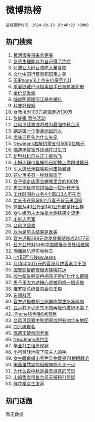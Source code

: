 # 微博热榜

`最后更新时间：2024-09-13 10:46:22 +0800`

## 热门搜索

1. [黄河很美将来会更美](https://m.weibo.cn/search?containerid=100103type%3D1%26t%3D10%26q%3D%23%E9%BB%84%E6%B2%B3%E5%BE%88%E7%BE%8E%E5%B0%86%E6%9D%A5%E4%BC%9A%E6%9B%B4%E7%BE%8E%23&stream_entry_id=51&isnewpage=1&extparam=seat%3D1%26dgr%3D0%26cate%3D10103%26stream_entry_id%3D51%26q%3D%2523%25E9%25BB%2584%25E6%25B2%25B3%25E5%25BE%2588%25E7%25BE%258E%25E5%25B0%2586%25E6%259D%25A5%25E4%25BC%259A%25E6%259B%25B4%25E7%25BE%258E%2523%26filter_type%3Drealtimehot%26pos%3D0%26c_type%3D51%26display_time%3D1726195581%26pre_seqid%3D172619558119800559101)
1. [女孩生理期以为自己得了绝症](https://m.weibo.cn/search?containerid=100103type%3D1%26t%3D10%26q%3D%E5%A5%B3%E5%AD%A9%E7%94%9F%E7%90%86%E6%9C%9F%E4%BB%A5%E4%B8%BA%E8%87%AA%E5%B7%B1%E5%BE%97%E4%BA%86%E7%BB%9D%E7%97%87&stream_entry_id=31&isnewpage=1&extparam=seat%3D1%26lcate%3D5001%26flag%3D1%26cate%3D5001%26q%3D%25E5%25A5%25B3%25E5%25AD%25A9%25E7%2594%259F%25E7%2590%2586%25E6%259C%259F%25E4%25BB%25A5%25E4%25B8%25BA%25E8%2587%25AA%25E5%25B7%25B1%25E5%25BE%2597%25E4%25BA%2586%25E7%25BB%259D%25E7%2597%2587%26pos%3D0%26realpos%3D1%26dgr%3D0%26band_rank%3D1%26filter_type%3Drealtimehot%26stream_entry_id%3D31%26c_type%3D31%26display_time%3D1726195581%26pre_seqid%3D172619558119800559101)
1. [付费让大码女孩吃大量食物](https://m.weibo.cn/search?containerid=100103type%3D1%26t%3D10%26q%3D%E4%BB%98%E8%B4%B9%E8%AE%A9%E5%A4%A7%E7%A0%81%E5%A5%B3%E5%AD%A9%E5%90%83%E5%A4%A7%E9%87%8F%E9%A3%9F%E7%89%A9&stream_entry_id=31&isnewpage=1&extparam=seat%3D1%26lcate%3D5001%26flag%3D2%26cate%3D5001%26q%3D%25E4%25BB%2598%25E8%25B4%25B9%25E8%25AE%25A9%25E5%25A4%25A7%25E7%25A0%2581%25E5%25A5%25B3%25E5%25AD%25A9%25E5%2590%2583%25E5%25A4%25A7%25E9%2587%258F%25E9%25A3%259F%25E7%2589%25A9%26pos%3D1%26realpos%3D2%26dgr%3D0%26band_rank%3D2%26filter_type%3Drealtimehot%26stream_entry_id%3D31%26c_type%3D31%26display_time%3D1726195581%26pre_seqid%3D172619558119800559101)
1. [文化中国行赏青铜国宝之美](https://m.weibo.cn/search?containerid=100103type%3D1%26t%3D10%26q%3D%23%E6%96%87%E5%8C%96%E4%B8%AD%E5%9B%BD%E8%A1%8C%E8%B5%8F%E9%9D%92%E9%93%9C%E5%9B%BD%E5%AE%9D%E4%B9%8B%E7%BE%8E%23&stream_entry_id=31&isnewpage=1&extparam=seat%3D1%26lcate%3D5001%26flag%3D0%26cate%3D5001%26q%3D%2523%25E6%2596%2587%25E5%258C%2596%25E4%25B8%25AD%25E5%259B%25BD%25E8%25A1%258C%25E8%25B5%258F%25E9%259D%2592%25E9%2593%259C%25E5%259B%25BD%25E5%25AE%259D%25E4%25B9%258B%25E7%25BE%258E%2523%26pos%3D2%26realpos%3D3%26dgr%3D0%26band_rank%3D3%26filter_type%3Drealtimehot%26stream_entry_id%3D31%26c_type%3D31%26display_time%3D1726195581%26pre_seqid%3D172619558119800559101)
1. [买iPhone16上京东价保至11.11](https://m.weibo.cn/search?containerid=100103type%3D1%26t%3D10%26q%3D%23%E4%B9%B0iPhone16%E4%B8%8A%E4%BA%AC%E4%B8%9C%E4%BB%B7%E4%BF%9D%E8%87%B311.11%23&stream_entry_id=31&isnewpage=1&extparam=seat%3D1%26lcate%3D5001%26cate%3D5001%26q%3D%2523%25E4%25B9%25B0iPhone16%25E4%25B8%258A%25E4%25BA%25AC%25E4%25B8%259C%25E4%25BB%25B7%25E4%25BF%259D%25E8%2587%25B311.11%2523%26pos%3D3%26adid%3D254984%26stream_entry_id%3D31%26is_ad_pos%3D1%26filter_type%3Drealtimehot%26topic_ad%3D1%26band_rank%3D4%26dgr%3D0%26c_type%3D31%26display_time%3D1726195581%26pre_seqid%3D172619558119800559101)
1. [杀妻欲藏尸冰柜案凶手已被核准死刑](https://m.weibo.cn/search?containerid=100103type%3D1%26t%3D10%26q%3D%23%E6%9D%80%E5%A6%BB%E6%AC%B2%E8%97%8F%E5%B0%B8%E5%86%B0%E6%9F%9C%E6%A1%88%E5%87%B6%E6%89%8B%E5%B7%B2%E8%A2%AB%E6%A0%B8%E5%87%86%E6%AD%BB%E5%88%91%23&stream_entry_id=31&isnewpage=1&extparam=seat%3D1%26lcate%3D5001%26flag%3D1%26cate%3D5001%26q%3D%2523%25E6%259D%2580%25E5%25A6%25BB%25E6%25AC%25B2%25E8%2597%258F%25E5%25B0%25B8%25E5%2586%25B0%25E6%259F%259C%25E6%25A1%2588%25E5%2587%25B6%25E6%2589%258B%25E5%25B7%25B2%25E8%25A2%25AB%25E6%25A0%25B8%25E5%2587%2586%25E6%25AD%25BB%25E5%2588%2591%2523%26pos%3D4%26realpos%3D4%26dgr%3D0%26band_rank%3D4%26filter_type%3Drealtimehot%26stream_entry_id%3D31%26c_type%3D31%26display_time%3D1726195581%26pre_seqid%3D172619558119800559101)
1. [金价又发疯](https://m.weibo.cn/search?containerid=100103type%3D1%26t%3D10%26q%3D%23%E9%87%91%E4%BB%B7%E5%8F%88%E5%8F%91%E7%96%AF%23&stream_entry_id=31&isnewpage=1&extparam=seat%3D1%26lcate%3D5001%26flag%3D1%26cate%3D5001%26q%3D%2523%25E9%2587%2591%25E4%25BB%25B7%25E5%258F%2588%25E5%258F%2591%25E7%2596%25AF%2523%26pos%3D5%26realpos%3D5%26dgr%3D0%26band_rank%3D5%26filter_type%3Drealtimehot%26stream_entry_id%3D31%26c_type%3D31%26display_time%3D1726195581%26pre_seqid%3D172619558119800559101)
1. [陆虎陈曌旭丽江举办婚礼](https://m.weibo.cn/search?containerid=100103type%3D1%26t%3D10%26q%3D%23%E9%99%86%E8%99%8E%E9%99%88%E6%9B%8C%E6%97%AD%E4%B8%BD%E6%B1%9F%E4%B8%BE%E5%8A%9E%E5%A9%9A%E7%A4%BC%23&stream_entry_id=31&isnewpage=1&extparam=seat%3D1%26lcate%3D5001%26flag%3D2%26cate%3D5001%26q%3D%2523%25E9%2599%2586%25E8%2599%258E%25E9%2599%2588%25E6%259B%258C%25E6%2597%25AD%25E4%25B8%25BD%25E6%25B1%259F%25E4%25B8%25BE%25E5%258A%259E%25E5%25A9%259A%25E7%25A4%25BC%2523%26pos%3D6%26realpos%3D6%26dgr%3D0%26band_rank%3D6%26filter_type%3Drealtimehot%26stream_entry_id%3D31%26c_type%3D31%26display_time%3D1726195581%26pre_seqid%3D172619558119800559101)
1. [科普好视频](https://m.weibo.cn/search?containerid=100103type%3D1%26t%3D10%26q%3D%23%E7%A7%91%E6%99%AE%E5%A5%BD%E8%A7%86%E9%A2%91%23&stream_entry_id=31&isnewpage=1&extparam=seat%3D1%26lcate%3D5001%26cate%3D5001%26q%3D%2523%25E7%25A7%2591%25E6%2599%25AE%25E5%25A5%25BD%25E8%25A7%2586%25E9%25A2%2591%2523%26pos%3D7%26adid%3D254927%26dgr%3D0%26is_ad_pos%3D1%26filter_type%3Drealtimehot%26band_rank%3D7%26stream_entry_id%3D31%26c_type%3D31%26display_time%3D1726195581%26pre_seqid%3D172619558119800559101)
1. [女教授为100元被骗走近100万](https://m.weibo.cn/search?containerid=100103type%3D1%26t%3D10%26q%3D%23%E5%A5%B3%E6%95%99%E6%8E%88%E4%B8%BA100%E5%85%83%E8%A2%AB%E9%AA%97%E8%B5%B0%E8%BF%91100%E4%B8%87%23&stream_entry_id=31&isnewpage=1&extparam=seat%3D1%26lcate%3D5001%26flag%3D1%26cate%3D5001%26q%3D%2523%25E5%25A5%25B3%25E6%2595%2599%25E6%258E%2588%25E4%25B8%25BA100%25E5%2585%2583%25E8%25A2%25AB%25E9%25AA%2597%25E8%25B5%25B0%25E8%25BF%2591100%25E4%25B8%2587%2523%26pos%3D8%26realpos%3D7%26dgr%3D0%26band_rank%3D7%26filter_type%3Drealtimehot%26stream_entry_id%3D31%26c_type%3D31%26display_time%3D1726195581%26pre_seqid%3D172619558119800559101)
1. [张峻豪 暂停活动](https://m.weibo.cn/search?containerid=100103type%3D1%26t%3D10%26q%3D%E5%BC%A0%E5%B3%BB%E8%B1%AA+%E6%9A%82%E5%81%9C%E6%B4%BB%E5%8A%A8&stream_entry_id=31&isnewpage=1&extparam=seat%3D1%26lcate%3D5001%26flag%3D1%26cate%3D5001%26q%3D%25E5%25BC%25A0%25E5%25B3%25BB%25E8%25B1%25AA%2520%25E6%259A%2582%25E5%2581%259C%25E6%25B4%25BB%25E5%258A%25A8%26pos%3D9%26realpos%3D8%26dgr%3D0%26band_rank%3D8%26filter_type%3Drealtimehot%26stream_entry_id%3D31%26c_type%3D31%26display_time%3D1726195581%26pre_seqid%3D172619558119800559101)
1. [台风贝碧嘉或将成为最强中秋台风](https://m.weibo.cn/search?containerid=100103type%3D1%26t%3D10%26q%3D%23%E5%8F%B0%E9%A3%8E%E8%B4%9D%E7%A2%A7%E5%98%89%E6%88%96%E5%B0%86%E6%88%90%E4%B8%BA%E6%9C%80%E5%BC%BA%E4%B8%AD%E7%A7%8B%E5%8F%B0%E9%A3%8E%23&stream_entry_id=31&isnewpage=1&extparam=seat%3D1%26lcate%3D5001%26flag%3D1%26cate%3D5001%26q%3D%2523%25E5%258F%25B0%25E9%25A3%258E%25E8%25B4%259D%25E7%25A2%25A7%25E5%2598%2589%25E6%2588%2596%25E5%25B0%2586%25E6%2588%2590%25E4%25B8%25BA%25E6%259C%2580%25E5%25BC%25BA%25E4%25B8%25AD%25E7%25A7%258B%25E5%258F%25B0%25E9%25A3%258E%2523%26pos%3D10%26realpos%3D9%26dgr%3D0%26band_rank%3D9%26filter_type%3Drealtimehot%26stream_entry_id%3D31%26c_type%3D31%26display_time%3D1726195581%26pre_seqid%3D172619558119800559101)
1. [她是第一个挺身而出的人](https://m.weibo.cn/search?containerid=100103type%3D1%26t%3D10%26q%3D%23%E5%A5%B9%E6%98%AF%E7%AC%AC%E4%B8%80%E4%B8%AA%E6%8C%BA%E8%BA%AB%E8%80%8C%E5%87%BA%E7%9A%84%E4%BA%BA%23&stream_entry_id=31&isnewpage=1&extparam=seat%3D1%26lcate%3D5001%26flag%3D32768%26cate%3D5001%26q%3D%2523%25E5%25A5%25B9%25E6%2598%25AF%25E7%25AC%25AC%25E4%25B8%2580%25E4%25B8%25AA%25E6%258C%25BA%25E8%25BA%25AB%25E8%2580%258C%25E5%2587%25BA%25E7%259A%2584%25E4%25BA%25BA%2523%26pos%3D11%26realpos%3D10%26dgr%3D0%26band_rank%3D10%26filter_type%3Drealtimehot%26stream_entry_id%3D31%26c_type%3D31%26display_time%3D1726195581%26pre_seqid%3D172619558119800559101)
1. [卤味三巨头为什么失宠](https://m.weibo.cn/search?containerid=100103type%3D1%26t%3D10%26q%3D%23%E5%8D%A4%E5%91%B3%E4%B8%89%E5%B7%A8%E5%A4%B4%E4%B8%BA%E4%BB%80%E4%B9%88%E5%A4%B1%E5%AE%A0%23&stream_entry_id=31&isnewpage=1&extparam=seat%3D1%26lcate%3D5001%26flag%3D0%26cate%3D5001%26q%3D%2523%25E5%258D%25A4%25E5%2591%25B3%25E4%25B8%2589%25E5%25B7%25A8%25E5%25A4%25B4%25E4%25B8%25BA%25E4%25BB%2580%25E4%25B9%2588%25E5%25A4%25B1%25E5%25AE%25A0%2523%26pos%3D12%26realpos%3D11%26dgr%3D0%26band_rank%3D11%26filter_type%3Drealtimehot%26stream_entry_id%3D31%26c_type%3D31%26display_time%3D1726195581%26pre_seqid%3D172619558119800559101)
1. [Newjeans若解约需支付5000亿韩元](https://m.weibo.cn/search?containerid=100103type%3D1%26t%3D10%26q%3D%23Newjeans%E8%8B%A5%E8%A7%A3%E7%BA%A6%E9%9C%80%E6%94%AF%E4%BB%985000%E4%BA%BF%E9%9F%A9%E5%85%83%23&stream_entry_id=31&isnewpage=1&extparam=seat%3D1%26lcate%3D5001%26flag%3D1%26cate%3D5001%26q%3D%2523Newjeans%25E8%258B%25A5%25E8%25A7%25A3%25E7%25BA%25A6%25E9%259C%2580%25E6%2594%25AF%25E4%25BB%25985000%25E4%25BA%25BF%25E9%259F%25A9%25E5%2585%2583%2523%26pos%3D13%26realpos%3D12%26dgr%3D0%26band_rank%3D12%26filter_type%3Drealtimehot%26stream_entry_id%3D31%26c_type%3D31%26display_time%3D1726195581%26pre_seqid%3D172619558119800559101)
1. [偶遇杨幂室外放烟花过生日](https://m.weibo.cn/search?containerid=100103type%3D1%26t%3D10%26q%3D%23%E5%81%B6%E9%81%87%E6%9D%A8%E5%B9%82%E5%AE%A4%E5%A4%96%E6%94%BE%E7%83%9F%E8%8A%B1%E8%BF%87%E7%94%9F%E6%97%A5%23&stream_entry_id=31&isnewpage=1&extparam=seat%3D1%26lcate%3D5001%26flag%3D1%26cate%3D5001%26q%3D%2523%25E5%2581%25B6%25E9%2581%2587%25E6%259D%25A8%25E5%25B9%2582%25E5%25AE%25A4%25E5%25A4%2596%25E6%2594%25BE%25E7%2583%259F%25E8%258A%25B1%25E8%25BF%2587%25E7%2594%259F%25E6%2597%25A5%2523%26pos%3D14%26realpos%3D13%26dgr%3D0%26band_rank%3D13%26filter_type%3Drealtimehot%26stream_entry_id%3D31%26c_type%3D31%26display_time%3D1726195581%26pre_seqid%3D172619558119800559101)
1. [新型战机已在辽宁舰放飞](https://m.weibo.cn/search?containerid=100103type%3D1%26t%3D10%26q%3D%23%E6%96%B0%E5%9E%8B%E6%88%98%E6%9C%BA%E5%B7%B2%E5%9C%A8%E8%BE%BD%E5%AE%81%E8%88%B0%E6%94%BE%E9%A3%9E%23&stream_entry_id=31&isnewpage=1&extparam=seat%3D1%26lcate%3D5001%26flag%3D1%26cate%3D5001%26q%3D%2523%25E6%2596%25B0%25E5%259E%258B%25E6%2588%2598%25E6%259C%25BA%25E5%25B7%25B2%25E5%259C%25A8%25E8%25BE%25BD%25E5%25AE%2581%25E8%2588%25B0%25E6%2594%25BE%25E9%25A3%259E%2523%26pos%3D15%26realpos%3D14%26dgr%3D0%26band_rank%3D14%26filter_type%3Drealtimehot%26stream_entry_id%3D31%26c_type%3D31%26display_time%3D1726195581%26pre_seqid%3D172619558119800559101)
1. [山姆冰鲜带鱼捕捞日期撞上摩羯过境日](https://m.weibo.cn/search?containerid=100103type%3D1%26t%3D10%26q%3D%23%E5%B1%B1%E5%A7%86%E5%86%B0%E9%B2%9C%E5%B8%A6%E9%B1%BC%E6%8D%95%E6%8D%9E%E6%97%A5%E6%9C%9F%E6%92%9E%E4%B8%8A%E6%91%A9%E7%BE%AF%E8%BF%87%E5%A2%83%E6%97%A5%23&stream_entry_id=31&isnewpage=1&extparam=seat%3D1%26lcate%3D5001%26flag%3D1%26cate%3D5001%26q%3D%2523%25E5%25B1%25B1%25E5%25A7%2586%25E5%2586%25B0%25E9%25B2%259C%25E5%25B8%25A6%25E9%25B1%25BC%25E6%258D%2595%25E6%258D%259E%25E6%2597%25A5%25E6%259C%259F%25E6%2592%259E%25E4%25B8%258A%25E6%2591%25A9%25E7%25BE%25AF%25E8%25BF%2587%25E5%25A2%2583%25E6%2597%25A5%2523%26pos%3D16%26realpos%3D15%26dgr%3D0%26band_rank%3D15%26filter_type%3Drealtimehot%26stream_entry_id%3D31%26c_type%3D31%26display_time%3D1726195581%26pre_seqid%3D172619558119800559101)
1. [军人遭长矛戳嘴瞬间击毙暴徒](https://m.weibo.cn/search?containerid=100103type%3D1%26t%3D10%26q%3D%23%E5%86%9B%E4%BA%BA%E9%81%AD%E9%95%BF%E7%9F%9B%E6%88%B3%E5%98%B4%E7%9E%AC%E9%97%B4%E5%87%BB%E6%AF%99%E6%9A%B4%E5%BE%92%23&stream_entry_id=31&isnewpage=1&extparam=seat%3D1%26lcate%3D5001%26flag%3D0%26cate%3D5001%26q%3D%2523%25E5%2586%259B%25E4%25BA%25BA%25E9%2581%25AD%25E9%2595%25BF%25E7%259F%259B%25E6%2588%25B3%25E5%2598%25B4%25E7%259E%25AC%25E9%2597%25B4%25E5%2587%25BB%25E6%25AF%2599%25E6%259A%25B4%25E5%25BE%2592%2523%26pos%3D17%26realpos%3D16%26dgr%3D0%26band_rank%3D16%26filter_type%3Drealtimehot%26stream_entry_id%3D31%26c_type%3D31%26display_time%3D1726195581%26pre_seqid%3D172619558119800559101)
1. [花少再多剪一秒就露馅了](https://m.weibo.cn/search?containerid=100103type%3D1%26t%3D10%26q%3D%E8%8A%B1%E5%B0%91%E5%86%8D%E5%A4%9A%E5%89%AA%E4%B8%80%E7%A7%92%E5%B0%B1%E9%9C%B2%E9%A6%85%E4%BA%86&stream_entry_id=31&isnewpage=1&extparam=seat%3D1%26lcate%3D5001%26flag%3D2%26cate%3D5001%26q%3D%25E8%258A%25B1%25E5%25B0%2591%25E5%2586%258D%25E5%25A4%259A%25E5%2589%25AA%25E4%25B8%2580%25E7%25A7%2592%25E5%25B0%25B1%25E9%259C%25B2%25E9%25A6%2585%25E4%25BA%2586%26pos%3D18%26realpos%3D17%26dgr%3D0%26band_rank%3D17%26filter_type%3Drealtimehot%26stream_entry_id%3D31%26c_type%3D31%26display_time%3D1726195581%26pre_seqid%3D172619558119800559101)
1. [女子偷走店家金蟾嘴里含的100块](https://m.weibo.cn/search?containerid=100103type%3D1%26t%3D10%26q%3D%23%E5%A5%B3%E5%AD%90%E5%81%B7%E8%B5%B0%E5%BA%97%E5%AE%B6%E9%87%91%E8%9F%BE%E5%98%B4%E9%87%8C%E5%90%AB%E7%9A%84100%E5%9D%97%23&stream_entry_id=31&isnewpage=1&extparam=seat%3D1%26lcate%3D5001%26flag%3D0%26cate%3D5001%26q%3D%2523%25E5%25A5%25B3%25E5%25AD%2590%25E5%2581%25B7%25E8%25B5%25B0%25E5%25BA%2597%25E5%25AE%25B6%25E9%2587%2591%25E8%259F%25BE%25E5%2598%25B4%25E9%2587%258C%25E5%2590%25AB%25E7%259A%2584100%25E5%259D%2597%2523%26pos%3D19%26realpos%3D18%26dgr%3D0%26band_rank%3D18%26filter_type%3Drealtimehot%26stream_entry_id%3D31%26c_type%3D31%26display_time%3D1726195581%26pre_seqid%3D172619558119800559101)
1. [男生体检举煎饼抽血一拔针秒开饭](https://m.weibo.cn/search?containerid=100103type%3D1%26t%3D10%26q%3D%23%E7%94%B7%E7%94%9F%E4%BD%93%E6%A3%80%E4%B8%BE%E7%85%8E%E9%A5%BC%E6%8A%BD%E8%A1%80%E4%B8%80%E6%8B%94%E9%92%88%E7%A7%92%E5%BC%80%E9%A5%AD%23&stream_entry_id=31&isnewpage=1&extparam=seat%3D1%26lcate%3D5001%26flag%3D0%26cate%3D5001%26q%3D%2523%25E7%2594%25B7%25E7%2594%259F%25E4%25BD%2593%25E6%25A3%2580%25E4%25B8%25BE%25E7%2585%258E%25E9%25A5%25BC%25E6%258A%25BD%25E8%25A1%2580%25E4%25B8%2580%25E6%258B%2594%25E9%2592%2588%25E7%25A7%2592%25E5%25BC%2580%25E9%25A5%25AD%2523%26pos%3D20%26realpos%3D19%26dgr%3D0%26band_rank%3D19%26filter_type%3Drealtimehot%26stream_entry_id%3D31%26c_type%3D31%26display_time%3D1726195581%26pre_seqid%3D172619558119800559101)
1. [工作时间办业务4个窗口3人不在岗](https://m.weibo.cn/search?containerid=100103type%3D1%26t%3D10%26q%3D%23%E5%B7%A5%E4%BD%9C%E6%97%B6%E9%97%B4%E5%8A%9E%E4%B8%9A%E5%8A%A14%E4%B8%AA%E7%AA%97%E5%8F%A33%E4%BA%BA%E4%B8%8D%E5%9C%A8%E5%B2%97%23&stream_entry_id=31&isnewpage=1&extparam=seat%3D1%26lcate%3D5001%26flag%3D1%26cate%3D5001%26q%3D%2523%25E5%25B7%25A5%25E4%25BD%259C%25E6%2597%25B6%25E9%2597%25B4%25E5%258A%259E%25E4%25B8%259A%25E5%258A%25A14%25E4%25B8%25AA%25E7%25AA%2597%25E5%258F%25A33%25E4%25BA%25BA%25E4%25B8%258D%25E5%259C%25A8%25E5%25B2%2597%2523%26pos%3D21%26realpos%3D20%26dgr%3D0%26band_rank%3D20%26filter_type%3Drealtimehot%26stream_entry_id%3D31%26c_type%3D31%26display_time%3D1726195581%26pre_seqid%3D172619558119800559101)
1. [丈夫不在家孕8个月妻子背玉米回家](https://m.weibo.cn/search?containerid=100103type%3D1%26t%3D10%26q%3D%23%E4%B8%88%E5%A4%AB%E4%B8%8D%E5%9C%A8%E5%AE%B6%E5%AD%958%E4%B8%AA%E6%9C%88%E5%A6%BB%E5%AD%90%E8%83%8C%E7%8E%89%E7%B1%B3%E5%9B%9E%E5%AE%B6%23&stream_entry_id=31&isnewpage=1&extparam=seat%3D1%26lcate%3D5001%26flag%3D2%26cate%3D5001%26q%3D%2523%25E4%25B8%2588%25E5%25A4%25AB%25E4%25B8%258D%25E5%259C%25A8%25E5%25AE%25B6%25E5%25AD%25958%25E4%25B8%25AA%25E6%259C%2588%25E5%25A6%25BB%25E5%25AD%2590%25E8%2583%258C%25E7%258E%2589%25E7%25B1%25B3%25E5%259B%259E%25E5%25AE%25B6%2523%26pos%3D22%26realpos%3D21%26dgr%3D0%26band_rank%3D21%26filter_type%3Drealtimehot%26stream_entry_id%3D31%26c_type%3D31%26display_time%3D1726195581%26pre_seqid%3D172619558119800559101)
1. [体重从40公斤到140公斤都是什么样](https://m.weibo.cn/search?containerid=100103type%3D1%26t%3D10%26q%3D%E4%BD%93%E9%87%8D%E4%BB%8E40%E5%85%AC%E6%96%A4%E5%88%B0140%E5%85%AC%E6%96%A4%E9%83%BD%E6%98%AF%E4%BB%80%E4%B9%88%E6%A0%B7&stream_entry_id=31&isnewpage=1&extparam=seat%3D1%26lcate%3D5001%26flag%3D0%26cate%3D5001%26q%3D%25E4%25BD%2593%25E9%2587%258D%25E4%25BB%258E40%25E5%2585%25AC%25E6%2596%25A4%25E5%2588%25B0140%25E5%2585%25AC%25E6%2596%25A4%25E9%2583%25BD%25E6%2598%25AF%25E4%25BB%2580%25E4%25B9%2588%25E6%25A0%25B7%26pos%3D23%26realpos%3D22%26dgr%3D0%26band_rank%3D22%26filter_type%3Drealtimehot%26stream_entry_id%3D31%26c_type%3D31%26display_time%3D1726195581%26pre_seqid%3D172619558119800559101)
1. [女生嫌肉末太油拿水涮结果全流走](https://m.weibo.cn/search?containerid=100103type%3D1%26t%3D10%26q%3D%23%E5%A5%B3%E7%94%9F%E5%AB%8C%E8%82%89%E6%9C%AB%E5%A4%AA%E6%B2%B9%E6%8B%BF%E6%B0%B4%E6%B6%AE%E7%BB%93%E6%9E%9C%E5%85%A8%E6%B5%81%E8%B5%B0%23&stream_entry_id=31&isnewpage=1&extparam=seat%3D1%26lcate%3D5001%26flag%3D0%26cate%3D5001%26q%3D%2523%25E5%25A5%25B3%25E7%2594%259F%25E5%25AB%258C%25E8%2582%2589%25E6%259C%25AB%25E5%25A4%25AA%25E6%25B2%25B9%25E6%258B%25BF%25E6%25B0%25B4%25E6%25B6%25AE%25E7%25BB%2593%25E6%259E%259C%25E5%2585%25A8%25E6%25B5%2581%25E8%25B5%25B0%2523%26pos%3D24%26realpos%3D23%26dgr%3D0%26band_rank%3D23%26filter_type%3Drealtimehot%26stream_entry_id%3D31%26c_type%3D31%26display_time%3D1726195581%26pre_seqid%3D172619558119800559101)
1. [电影志愿军](https://m.weibo.cn/search?containerid=100103type%3D1%26t%3D10%26q%3D%E7%94%B5%E5%BD%B1%E5%BF%97%E6%84%BF%E5%86%9B&stream_entry_id=31&isnewpage=1&extparam=seat%3D1%26lcate%3D5001%26flag%3D1%26cate%3D5001%26q%3D%25E7%2594%25B5%25E5%25BD%25B1%25E5%25BF%2597%25E6%2584%25BF%25E5%2586%259B%26pos%3D25%26realpos%3D24%26dgr%3D0%26band_rank%3D24%26filter_type%3Drealtimehot%26stream_entry_id%3D31%26c_type%3D31%26display_time%3D1726195581%26pre_seqid%3D172619558119800559101)
1. [台风贝碧嘉](https://m.weibo.cn/search?containerid=100103type%3D1%26t%3D10%26q%3D%23%E5%8F%B0%E9%A3%8E%E8%B4%9D%E7%A2%A7%E5%98%89%23&stream_entry_id=31&isnewpage=1&extparam=seat%3D1%26lcate%3D5001%26flag%3D0%26cate%3D5001%26q%3D%2523%25E5%258F%25B0%25E9%25A3%258E%25E8%25B4%259D%25E7%25A2%25A7%25E5%2598%2589%2523%26pos%3D26%26realpos%3D25%26dgr%3D0%26band_rank%3D25%26filter_type%3Drealtimehot%26stream_entry_id%3D31%26c_type%3D31%26display_time%3D1726195581%26pre_seqid%3D172619558119800559101)
1. [以为是剪头结果是医美](https://m.weibo.cn/search?containerid=100103type%3D1%26t%3D10%26q%3D%E4%BB%A5%E4%B8%BA%E6%98%AF%E5%89%AA%E5%A4%B4%E7%BB%93%E6%9E%9C%E6%98%AF%E5%8C%BB%E7%BE%8E&stream_entry_id=31&isnewpage=1&extparam=seat%3D1%26lcate%3D5001%26flag%3D0%26cate%3D5001%26q%3D%25E4%25BB%25A5%25E4%25B8%25BA%25E6%2598%25AF%25E5%2589%25AA%25E5%25A4%25B4%25E7%25BB%2593%25E6%259E%259C%25E6%2598%25AF%25E5%258C%25BB%25E7%25BE%258E%26pos%3D27%26realpos%3D26%26dgr%3D0%26band_rank%3D26%26filter_type%3Drealtimehot%26stream_entry_id%3D31%26c_type%3D31%26display_time%3D1726195581%26pre_seqid%3D172619558119800559101)
1. [官方通报398元烫发套餐结账成2477元](https://m.weibo.cn/search?containerid=100103type%3D1%26t%3D10%26q%3D%23%E5%AE%98%E6%96%B9%E9%80%9A%E6%8A%A5398%E5%85%83%E7%83%AB%E5%8F%91%E5%A5%97%E9%A4%90%E7%BB%93%E8%B4%A6%E6%88%902477%E5%85%83%23&stream_entry_id=31&isnewpage=1&extparam=seat%3D1%26lcate%3D5001%26flag%3D1%26cate%3D5001%26q%3D%2523%25E5%25AE%2598%25E6%2596%25B9%25E9%2580%259A%25E6%258A%25A5398%25E5%2585%2583%25E7%2583%25AB%25E5%258F%2591%25E5%25A5%2597%25E9%25A4%2590%25E7%25BB%2593%25E8%25B4%25A6%25E6%2588%25902477%25E5%2585%2583%2523%26pos%3D28%26realpos%3D27%26dgr%3D0%26band_rank%3D27%26filter_type%3Drealtimehot%26stream_entry_id%3D31%26c_type%3D31%26display_time%3D1726195581%26pre_seqid%3D172619558119800559101)
1. [日方公布对NHK中国籍播音员处理结果](https://m.weibo.cn/search?containerid=100103type%3D1%26t%3D10%26q%3D%23%E6%97%A5%E6%96%B9%E5%85%AC%E5%B8%83%E5%AF%B9NHK%E4%B8%AD%E5%9B%BD%E7%B1%8D%E6%92%AD%E9%9F%B3%E5%91%98%E5%A4%84%E7%90%86%E7%BB%93%E6%9E%9C%23&stream_entry_id=31&isnewpage=1&extparam=seat%3D1%26lcate%3D5001%26flag%3D0%26cate%3D5001%26q%3D%2523%25E6%2597%25A5%25E6%2596%25B9%25E5%2585%25AC%25E5%25B8%2583%25E5%25AF%25B9NHK%25E4%25B8%25AD%25E5%259B%25BD%25E7%25B1%258D%25E6%2592%25AD%25E9%259F%25B3%25E5%2591%2598%25E5%25A4%2584%25E7%2590%2586%25E7%25BB%2593%25E6%259E%259C%2523%26pos%3D29%26realpos%3D28%26dgr%3D0%26band_rank%3D28%26filter_type%3Drealtimehot%26stream_entry_id%3D31%26c_type%3D31%26display_time%3D1726195581%26pre_seqid%3D172619558119800559101)
1. [渤海潍坊港实弹射击](https://m.weibo.cn/search?containerid=100103type%3D1%26t%3D10%26q%3D%E6%B8%A4%E6%B5%B7%E6%BD%8D%E5%9D%8A%E6%B8%AF%E5%AE%9E%E5%BC%B9%E5%B0%84%E5%87%BB&stream_entry_id=31&isnewpage=1&extparam=seat%3D1%26lcate%3D5001%26flag%3D0%26cate%3D5001%26q%3D%25E6%25B8%25A4%25E6%25B5%25B7%25E6%25BD%258D%25E5%259D%258A%25E6%25B8%25AF%25E5%25AE%259E%25E5%25BC%25B9%25E5%25B0%2584%25E5%2587%25BB%26pos%3D30%26realpos%3D29%26dgr%3D0%26band_rank%3D29%26filter_type%3Drealtimehot%26stream_entry_id%3D31%26c_type%3D31%26display_time%3D1726195581%26pre_seqid%3D172619558119800559101)
1. [HYBE回应NewJeans](https://m.weibo.cn/search?containerid=100103type%3D1%26t%3D10%26q%3D%23HYBE%E5%9B%9E%E5%BA%94NewJeans%23&stream_entry_id=31&isnewpage=1&extparam=seat%3D1%26lcate%3D5001%26flag%3D0%26cate%3D5001%26q%3D%2523HYBE%25E5%259B%259E%25E5%25BA%2594NewJeans%2523%26pos%3D31%26realpos%3D30%26dgr%3D0%26band_rank%3D30%26filter_type%3Drealtimehot%26stream_entry_id%3D31%26c_type%3D31%26display_time%3D1726195581%26pre_seqid%3D172619558119800559101)
1. [月销5000万元的香港月饼香港买不到](https://m.weibo.cn/search?containerid=100103type%3D1%26t%3D10%26q%3D%23%E6%9C%88%E9%94%805000%E4%B8%87%E5%85%83%E7%9A%84%E9%A6%99%E6%B8%AF%E6%9C%88%E9%A5%BC%E9%A6%99%E6%B8%AF%E4%B9%B0%E4%B8%8D%E5%88%B0%23&stream_entry_id=31&isnewpage=1&extparam=seat%3D1%26lcate%3D5001%26flag%3D0%26cate%3D5001%26q%3D%2523%25E6%259C%2588%25E9%2594%25805000%25E4%25B8%2587%25E5%2585%2583%25E7%259A%2584%25E9%25A6%2599%25E6%25B8%25AF%25E6%259C%2588%25E9%25A5%25BC%25E9%25A6%2599%25E6%25B8%25AF%25E4%25B9%25B0%25E4%25B8%258D%25E5%2588%25B0%2523%26pos%3D32%26realpos%3D31%26dgr%3D0%26band_rank%3D31%26filter_type%3Drealtimehot%26stream_entry_id%3D31%26c_type%3D31%26display_time%3D1726195581%26pre_seqid%3D172619558119800559101)
1. [国安部提醒警惕天降桃花运](https://m.weibo.cn/search?containerid=100103type%3D1%26t%3D10%26q%3D%23%E5%9B%BD%E5%AE%89%E9%83%A8%E6%8F%90%E9%86%92%E8%AD%A6%E6%83%95%E5%A4%A9%E9%99%8D%E6%A1%83%E8%8A%B1%E8%BF%90%23&stream_entry_id=31&isnewpage=1&extparam=seat%3D1%26lcate%3D5001%26flag%3D1%26cate%3D5001%26q%3D%2523%25E5%259B%25BD%25E5%25AE%2589%25E9%2583%25A8%25E6%258F%2590%25E9%2586%2592%25E8%25AD%25A6%25E6%2583%2595%25E5%25A4%25A9%25E9%2599%258D%25E6%25A1%2583%25E8%258A%25B1%25E8%25BF%2590%2523%26pos%3D33%26realpos%3D32%26dgr%3D0%26band_rank%3D32%26filter_type%3Drealtimehot%26stream_entry_id%3D31%26c_type%3D31%26display_time%3D1726195581%26pre_seqid%3D172619558119800559101)
1. [殷世航说韩安冉把孩子带好比什么都强](https://m.weibo.cn/search?containerid=100103type%3D1%26t%3D10%26q%3D%23%E6%AE%B7%E4%B8%96%E8%88%AA%E8%AF%B4%E9%9F%A9%E5%AE%89%E5%86%89%E6%8A%8A%E5%AD%A9%E5%AD%90%E5%B8%A6%E5%A5%BD%E6%AF%94%E4%BB%80%E4%B9%88%E9%83%BD%E5%BC%BA%23&stream_entry_id=31&isnewpage=1&extparam=seat%3D1%26lcate%3D5001%26flag%3D0%26cate%3D5001%26q%3D%2523%25E6%25AE%25B7%25E4%25B8%2596%25E8%2588%25AA%25E8%25AF%25B4%25E9%259F%25A9%25E5%25AE%2589%25E5%2586%2589%25E6%258A%258A%25E5%25AD%25A9%25E5%25AD%2590%25E5%25B8%25A6%25E5%25A5%25BD%25E6%25AF%2594%25E4%25BB%2580%25E4%25B9%2588%25E9%2583%25BD%25E5%25BC%25BA%2523%26pos%3D34%26realpos%3D33%26dgr%3D0%26band_rank%3D33%26filter_type%3Drealtimehot%26stream_entry_id%3D31%26c_type%3D31%26display_time%3D1726195581%26pre_seqid%3D172619558119800559101)
1. [男子用大方遮掩心虚被司机一眼识破](https://m.weibo.cn/search?containerid=100103type%3D1%26t%3D10%26q%3D%23%E7%94%B7%E5%AD%90%E7%94%A8%E5%A4%A7%E6%96%B9%E9%81%AE%E6%8E%A9%E5%BF%83%E8%99%9A%E8%A2%AB%E5%8F%B8%E6%9C%BA%E4%B8%80%E7%9C%BC%E8%AF%86%E7%A0%B4%23&stream_entry_id=31&isnewpage=1&extparam=seat%3D1%26lcate%3D5001%26flag%3D0%26cate%3D5001%26q%3D%2523%25E7%2594%25B7%25E5%25AD%2590%25E7%2594%25A8%25E5%25A4%25A7%25E6%2596%25B9%25E9%2581%25AE%25E6%258E%25A9%25E5%25BF%2583%25E8%2599%259A%25E8%25A2%25AB%25E5%258F%25B8%25E6%259C%25BA%25E4%25B8%2580%25E7%259C%25BC%25E8%25AF%2586%25E7%25A0%25B4%2523%26pos%3D35%26realpos%3D34%26dgr%3D0%26band_rank%3D34%26filter_type%3Drealtimehot%26stream_entry_id%3D31%26c_type%3D31%26display_time%3D1726195581%26pre_seqid%3D172619558119800559101)
1. [俄罗斯总统普京会见王毅](https://m.weibo.cn/search?containerid=100103type%3D1%26t%3D10%26q%3D%23%E4%BF%84%E7%BD%97%E6%96%AF%E6%80%BB%E7%BB%9F%E6%99%AE%E4%BA%AC%E4%BC%9A%E8%A7%81%E7%8E%8B%E6%AF%85%23&stream_entry_id=31&isnewpage=1&extparam=seat%3D1%26lcate%3D5001%26flag%3D1%26cate%3D5001%26q%3D%2523%25E4%25BF%2584%25E7%25BD%2597%25E6%2596%25AF%25E6%2580%25BB%25E7%25BB%259F%25E6%2599%25AE%25E4%25BA%25AC%25E4%25BC%259A%25E8%25A7%2581%25E7%258E%258B%25E6%25AF%2585%2523%26pos%3D36%26realpos%3D35%26dgr%3D0%26band_rank%3D35%26filter_type%3Drealtimehot%26stream_entry_id%3D31%26c_type%3D31%26display_time%3D1726195581%26pre_seqid%3D172619558119800559101)
1. [东部战区](https://m.weibo.cn/search?containerid=100103type%3D1%26t%3D10%26q%3D%E4%B8%9C%E9%83%A8%E6%88%98%E5%8C%BA&stream_entry_id=31&isnewpage=1&extparam=seat%3D1%26lcate%3D5001%26flag%3D0%26cate%3D5001%26q%3D%25E4%25B8%259C%25E9%2583%25A8%25E6%2588%2598%25E5%258C%25BA%26pos%3D37%26realpos%3D36%26dgr%3D0%26band_rank%3D36%26filter_type%3Drealtimehot%26stream_entry_id%3D31%26c_type%3D31%26display_time%3D1726195581%26pre_seqid%3D172619558119800559101)
1. [官方通报教职工吃鲜肉学生吃冻碎肉](https://m.weibo.cn/search?containerid=100103type%3D1%26t%3D10%26q%3D%23%E5%AE%98%E6%96%B9%E9%80%9A%E6%8A%A5%E6%95%99%E8%81%8C%E5%B7%A5%E5%90%83%E9%B2%9C%E8%82%89%E5%AD%A6%E7%94%9F%E5%90%83%E5%86%BB%E7%A2%8E%E8%82%89%23&stream_entry_id=31&isnewpage=1&extparam=seat%3D1%26lcate%3D5001%26flag%3D1%26cate%3D5001%26q%3D%2523%25E5%25AE%2598%25E6%2596%25B9%25E9%2580%259A%25E6%258A%25A5%25E6%2595%2599%25E8%2581%258C%25E5%25B7%25A5%25E5%2590%2583%25E9%25B2%259C%25E8%2582%2589%25E5%25AD%25A6%25E7%2594%259F%25E5%2590%2583%25E5%2586%25BB%25E7%25A2%258E%25E8%2582%2589%2523%26pos%3D38%26realpos%3D37%26dgr%3D0%26band_rank%3D37%26filter_type%3Drealtimehot%26stream_entry_id%3D31%26c_type%3D31%26display_time%3D1726195581%26pre_seqid%3D172619558119800559101)
1. [亚运村不少房东不想再降价撤牌不卖了](https://m.weibo.cn/search?containerid=100103type%3D1%26t%3D10%26q%3D%23%E4%BA%9A%E8%BF%90%E6%9D%91%E4%B8%8D%E5%B0%91%E6%88%BF%E4%B8%9C%E4%B8%8D%E6%83%B3%E5%86%8D%E9%99%8D%E4%BB%B7%E6%92%A4%E7%89%8C%E4%B8%8D%E5%8D%96%E4%BA%86%23&stream_entry_id=31&isnewpage=1&extparam=seat%3D1%26lcate%3D5001%26flag%3D0%26cate%3D5001%26q%3D%2523%25E4%25BA%259A%25E8%25BF%2590%25E6%259D%2591%25E4%25B8%258D%25E5%25B0%2591%25E6%2588%25BF%25E4%25B8%259C%25E4%25B8%258D%25E6%2583%25B3%25E5%2586%258D%25E9%2599%258D%25E4%25BB%25B7%25E6%2592%25A4%25E7%2589%258C%25E4%25B8%258D%25E5%258D%2596%25E4%25BA%2586%2523%26pos%3D39%26realpos%3D38%26dgr%3D0%26band_rank%3D38%26filter_type%3Drealtimehot%26stream_entry_id%3D31%26c_type%3D31%26display_time%3D1726195581%26pre_seqid%3D172619558119800559101)
1. [iPhone16今晚8点预售](https://m.weibo.cn/search?containerid=100103type%3D1%26t%3D10%26q%3D%23iPhone16%E4%BB%8A%E6%99%9A8%E7%82%B9%E9%A2%84%E5%94%AE%23&stream_entry_id=31&isnewpage=1&extparam=seat%3D1%26lcate%3D5001%26flag%3D1%26cate%3D5001%26q%3D%2523iPhone16%25E4%25BB%258A%25E6%2599%259A8%25E7%2582%25B9%25E9%25A2%2584%25E5%2594%25AE%2523%26pos%3D40%26realpos%3D39%26dgr%3D0%26band_rank%3D39%26filter_type%3Drealtimehot%26stream_entry_id%3D31%26c_type%3D31%26display_time%3D1726195581%26pre_seqid%3D172619558119800559101)
1. [台风贝碧嘉中秋期间或将影响华东地区](https://m.weibo.cn/search?containerid=100103type%3D1%26t%3D10%26q%3D%23%E5%8F%B0%E9%A3%8E%E8%B4%9D%E7%A2%A7%E5%98%89%E4%B8%AD%E7%A7%8B%E6%9C%9F%E9%97%B4%E6%88%96%E5%B0%86%E5%BD%B1%E5%93%8D%E5%8D%8E%E4%B8%9C%E5%9C%B0%E5%8C%BA%23&stream_entry_id=31&isnewpage=1&extparam=seat%3D1%26lcate%3D5001%26flag%3D0%26cate%3D5001%26q%3D%2523%25E5%258F%25B0%25E9%25A3%258E%25E8%25B4%259D%25E7%25A2%25A7%25E5%2598%2589%25E4%25B8%25AD%25E7%25A7%258B%25E6%259C%259F%25E9%2597%25B4%25E6%2588%2596%25E5%25B0%2586%25E5%25BD%25B1%25E5%2593%258D%25E5%258D%258E%25E4%25B8%259C%25E5%259C%25B0%25E5%258C%25BA%2523%26pos%3D41%26realpos%3D40%26dgr%3D0%26band_rank%3D40%26filter_type%3Drealtimehot%26stream_entry_id%3D31%26c_type%3D31%26display_time%3D1726195581%26pre_seqid%3D172619558119800559101)
1. [四六级报名](https://m.weibo.cn/search?containerid=100103type%3D1%26t%3D10%26q%3D%E5%9B%9B%E5%85%AD%E7%BA%A7%E6%8A%A5%E5%90%8D&stream_entry_id=31&isnewpage=1&extparam=seat%3D1%26lcate%3D5001%26flag%3D1%26cate%3D5001%26q%3D%25E5%259B%259B%25E5%2585%25AD%25E7%25BA%25A7%25E6%258A%25A5%25E5%2590%258D%26pos%3D42%26realpos%3D41%26dgr%3D0%26band_rank%3D41%26filter_type%3Drealtimehot%26stream_entry_id%3D31%26c_type%3D31%26display_time%3D1726195581%26pre_seqid%3D172619558119800559101)
1. [偶遇王楚然回老家](https://m.weibo.cn/search?containerid=100103type%3D1%26t%3D10%26q%3D%23%E5%81%B6%E9%81%87%E7%8E%8B%E6%A5%9A%E7%84%B6%E5%9B%9E%E8%80%81%E5%AE%B6%23&stream_entry_id=31&isnewpage=1&extparam=seat%3D1%26lcate%3D5001%26flag%3D0%26cate%3D5001%26q%3D%2523%25E5%2581%25B6%25E9%2581%2587%25E7%258E%258B%25E6%25A5%259A%25E7%2584%25B6%25E5%259B%259E%25E8%2580%2581%25E5%25AE%25B6%2523%26pos%3D43%26realpos%3D42%26dgr%3D0%26band_rank%3D42%26filter_type%3Drealtimehot%26stream_entry_id%3D31%26c_type%3D31%26display_time%3D1726195581%26pre_seqid%3D172619558119800559101)
1. [NewJeans违约金](https://m.weibo.cn/search?containerid=100103type%3D1%26t%3D10%26q%3D%23NewJeans%E8%BF%9D%E7%BA%A6%E9%87%91%23&stream_entry_id=31&isnewpage=1&extparam=seat%3D1%26lcate%3D5001%26flag%3D1%26cate%3D5001%26q%3D%2523NewJeans%25E8%25BF%259D%25E7%25BA%25A6%25E9%2587%2591%2523%26pos%3D44%26realpos%3D43%26dgr%3D0%26band_rank%3D43%26filter_type%3Drealtimehot%26stream_entry_id%3D31%26c_type%3D31%26display_time%3D1726195581%26pre_seqid%3D172619558119800559101)
1. [毕业打工租房现状](https://m.weibo.cn/search?containerid=100103type%3D1%26t%3D10%26q%3D%E6%AF%95%E4%B8%9A%E6%89%93%E5%B7%A5%E7%A7%9F%E6%88%BF%E7%8E%B0%E7%8A%B6&stream_entry_id=31&isnewpage=1&extparam=seat%3D1%26lcate%3D5001%26flag%3D1%26cate%3D5001%26q%3D%25E6%25AF%2595%25E4%25B8%259A%25E6%2589%2593%25E5%25B7%25A5%25E7%25A7%259F%25E6%2588%25BF%25E7%258E%25B0%25E7%258A%25B6%26pos%3D45%26realpos%3D44%26dgr%3D0%26band_rank%3D44%26filter_type%3Drealtimehot%26stream_entry_id%3D31%26c_type%3D31%26display_time%3D1726195581%26pre_seqid%3D172619558119800559101)
1. [小狗轻轻地咬了咬主人的手](https://m.weibo.cn/search?containerid=100103type%3D1%26t%3D10%26q%3D%E5%B0%8F%E7%8B%97%E8%BD%BB%E8%BD%BB%E5%9C%B0%E5%92%AC%E4%BA%86%E5%92%AC%E4%B8%BB%E4%BA%BA%E7%9A%84%E6%89%8B&stream_entry_id=31&isnewpage=1&extparam=seat%3D1%26lcate%3D5001%26flag%3D0%26cate%3D5001%26q%3D%25E5%25B0%258F%25E7%258B%2597%25E8%25BD%25BB%25E8%25BD%25BB%25E5%259C%25B0%25E5%2592%25AC%25E4%25BA%2586%25E5%2592%25AC%25E4%25B8%25BB%25E4%25BA%25BA%25E7%259A%2584%25E6%2589%258B%26pos%3D46%26realpos%3D45%26dgr%3D0%26band_rank%3D45%26filter_type%3Drealtimehot%26stream_entry_id%3D31%26c_type%3D31%26display_time%3D1726195581%26pre_seqid%3D172619558119800559101)
1. [女生眼角掉出黑色异物竟是74根眼睫毛](https://m.weibo.cn/search?containerid=100103type%3D1%26t%3D10%26q%3D%23%E5%A5%B3%E7%94%9F%E7%9C%BC%E8%A7%92%E6%8E%89%E5%87%BA%E9%BB%91%E8%89%B2%E5%BC%82%E7%89%A9%E7%AB%9F%E6%98%AF74%E6%A0%B9%E7%9C%BC%E7%9D%AB%E6%AF%9B%23&stream_entry_id=31&isnewpage=1&extparam=seat%3D1%26lcate%3D5001%26flag%3D0%26cate%3D5001%26q%3D%2523%25E5%25A5%25B3%25E7%2594%259F%25E7%259C%25BC%25E8%25A7%2592%25E6%258E%2589%25E5%2587%25BA%25E9%25BB%2591%25E8%2589%25B2%25E5%25BC%2582%25E7%2589%25A9%25E7%25AB%259F%25E6%2598%25AF74%25E6%25A0%25B9%25E7%259C%25BC%25E7%259D%25AB%25E6%25AF%259B%2523%26pos%3D47%26realpos%3D46%26dgr%3D0%26band_rank%3D46%26filter_type%3Drealtimehot%26stream_entry_id%3D31%26c_type%3D31%26display_time%3D1726195581%26pre_seqid%3D172619558119800559101)
1. [宋茜虽然震惊但眼神挪不走一点](https://m.weibo.cn/search?containerid=100103type%3D1%26t%3D10%26q%3D%E5%AE%8B%E8%8C%9C%E8%99%BD%E7%84%B6%E9%9C%87%E6%83%8A%E4%BD%86%E7%9C%BC%E7%A5%9E%E6%8C%AA%E4%B8%8D%E8%B5%B0%E4%B8%80%E7%82%B9&stream_entry_id=31&isnewpage=1&extparam=seat%3D1%26lcate%3D5001%26flag%3D0%26cate%3D5001%26q%3D%25E5%25AE%258B%25E8%258C%259C%25E8%2599%25BD%25E7%2584%25B6%25E9%259C%2587%25E6%2583%258A%25E4%25BD%2586%25E7%259C%25BC%25E7%25A5%259E%25E6%258C%25AA%25E4%25B8%258D%25E8%25B5%25B0%25E4%25B8%2580%25E7%2582%25B9%26pos%3D48%26realpos%3D47%26dgr%3D0%26band_rank%3D47%26filter_type%3Drealtimehot%26stream_entry_id%3D31%26c_type%3D31%26display_time%3D1726195581%26pre_seqid%3D172619558119800559101)
1. [为什么说中秋是最有诗意的节日](https://m.weibo.cn/search?containerid=100103type%3D1%26t%3D10%26q%3D%23%E4%B8%BA%E4%BB%80%E4%B9%88%E8%AF%B4%E4%B8%AD%E7%A7%8B%E6%98%AF%E6%9C%80%E6%9C%89%E8%AF%97%E6%84%8F%E7%9A%84%E8%8A%82%E6%97%A5%23&stream_entry_id=31&isnewpage=1&extparam=seat%3D1%26lcate%3D5001%26flag%3D1%26cate%3D5001%26q%3D%2523%25E4%25B8%25BA%25E4%25BB%2580%25E4%25B9%2588%25E8%25AF%25B4%25E4%25B8%25AD%25E7%25A7%258B%25E6%2598%25AF%25E6%259C%2580%25E6%259C%2589%25E8%25AF%2597%25E6%2584%258F%25E7%259A%2584%25E8%258A%2582%25E6%2597%25A5%2523%26pos%3D49%26realpos%3D48%26dgr%3D0%26band_rank%3D48%26filter_type%3Drealtimehot%26stream_entry_id%3D31%26c_type%3D31%26display_time%3D1726195581%26pre_seqid%3D172619558119800559101)
1. [山姆售卖带鱼台风天捕捞引质疑](https://m.weibo.cn/search?containerid=100103type%3D1%26t%3D10%26q%3D%23%E5%B1%B1%E5%A7%86%E5%94%AE%E5%8D%96%E5%B8%A6%E9%B1%BC%E5%8F%B0%E9%A3%8E%E5%A4%A9%E6%8D%95%E6%8D%9E%E5%BC%95%E8%B4%A8%E7%96%91%23&stream_entry_id=31&isnewpage=1&extparam=seat%3D1%26lcate%3D5001%26flag%3D1%26cate%3D5001%26q%3D%2523%25E5%25B1%25B1%25E5%25A7%2586%25E5%2594%25AE%25E5%258D%2596%25E5%25B8%25A6%25E9%25B1%25BC%25E5%258F%25B0%25E9%25A3%258E%25E5%25A4%25A9%25E6%258D%2595%25E6%258D%259E%25E5%25BC%2595%25E8%25B4%25A8%25E7%2596%2591%2523%26pos%3D50%26realpos%3D49%26dgr%3D0%26band_rank%3D49%26filter_type%3Drealtimehot%26stream_entry_id%3D31%26c_type%3D31%26display_time%3D1726195581%26pre_seqid%3D172619558119800559101)
1. [碎花裙女生发声](https://m.weibo.cn/search?containerid=100103type%3D1%26t%3D10%26q%3D%23%E7%A2%8E%E8%8A%B1%E8%A3%99%E5%A5%B3%E7%94%9F%E5%8F%91%E5%A3%B0%23&stream_entry_id=31&isnewpage=1&extparam=seat%3D1%26lcate%3D5001%26flag%3D0%26cate%3D5001%26q%3D%2523%25E7%25A2%258E%25E8%258A%25B1%25E8%25A3%2599%25E5%25A5%25B3%25E7%2594%259F%25E5%258F%2591%25E5%25A3%25B0%2523%26pos%3D51%26realpos%3D50%26dgr%3D0%26band_rank%3D50%26filter_type%3Drealtimehot%26stream_entry_id%3D31%26c_type%3D31%26display_time%3D1726195581%26pre_seqid%3D172619558119800559101)

## 热门话题

暂无数据
